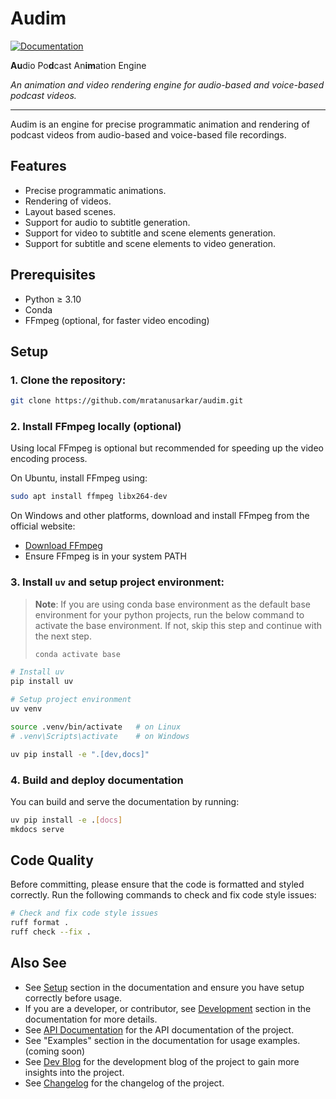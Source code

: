 # Audim

[![Documentation](https://img.shields.io/badge/Audim-docs-blue)](https://mratanusarkar.github.io/audim)

**Au**dio Po**d**cast An**im**ation Engine

_An animation and video rendering engine for audio-based and voice-based podcast videos._

---

Audim is an engine for precise programmatic animation and rendering of podcast videos from audio-based and voice-based file recordings.

## Features

- Precise programmatic animations.
- Rendering of videos.
- Layout based scenes.
- Support for audio to subtitle generation.
- Support for video to subtitle and scene elements generation.
- Support for subtitle and scene elements to video generation.

## Prerequisites

- Python ≥ 3.10
- Conda
- FFmpeg (optional, for faster video encoding)

## Setup

### 1. Clone the repository:

```bash
git clone https://github.com/mratanusarkar/audim.git
```

### 2. Install FFmpeg locally (optional)

Using local FFmpeg is optional but recommended for speeding up the video encoding process.

On Ubuntu, install FFmpeg using:

```bash
sudo apt install ffmpeg libx264-dev
```

On Windows and other platforms, download and install FFmpeg from the official website:

- [Download FFmpeg](https://ffmpeg.org/download.html)
- Ensure FFmpeg is in your system PATH

### 3. Install `uv` and setup project environment:

> **Note**: If you are using conda base environment as the default base environment for your python projects, run the below command to activate the base environment. If not, skip this step and continue with the next step.
>
> ```bash
> conda activate base
> ```

```bash
# Install uv
pip install uv

# Setup project environment
uv venv

source .venv/bin/activate   # on Linux
# .venv\Scripts\activate    # on Windows

uv pip install -e ".[dev,docs]"
```

### 4. Build and deploy documentation

You can build and serve the documentation by running:

```bash
uv pip install -e .[docs]
mkdocs serve
```

## Code Quality

Before committing, please ensure that the code is formatted and styled correctly.
Run the following commands to check and fix code style issues:

```bash
# Check and fix code style issues
ruff format .
ruff check --fix .
```

## Also See

- See [Setup](./docs/setup/installation.md) section in the documentation and ensure you have setup correctly before usage.
- If you are a developer, or contributor, see [Development](./docs/setup/development.md) section in the documentation for more details.
- See [API Documentation](./docs/audim/index.md) for the API documentation of the project.
- See "Examples" section in the documentation for usage examples. (coming soon)
- See [Dev Blog](./docs/devblog/index.md) for the development blog of the project to gain more insights into the project.
- See [Changelog](./docs/devblog/index.md#changelog) for the changelog of the project.
